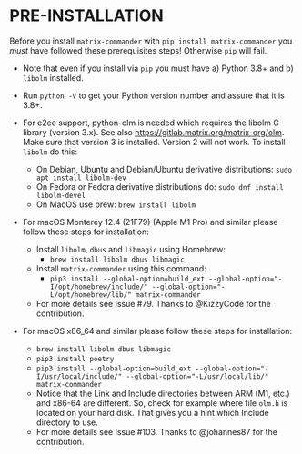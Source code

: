 # PRE-INSTALLATION

Before you install `matrix-commander` with `pip install matrix-commander`
you *must* have followed these prerequisites steps! Otherwise `pip` will fail.

- Note that even if you install via `pip` you must have a) Python 3.8+
  and b) `libolm` installed.
- Run `python -V` to get your Python version number and assure that it is
  3.8+.
- For e2ee support, python-olm is needed which requires the libolm C
  library (version 3.x). See also https://gitlab.matrix.org/matrix-org/olm.
  Make sure that version 3 is installed. Version 2 will not work.
  To install `libolm` do this:
  - On Debian, Ubuntu and Debian/Ubuntu derivative distributions: `sudo apt install libolm-dev`
  - On Fedora or Fedora derivative distributions do: `sudo dnf install libolm-devel`
  - On MacOS use brew: `brew install libolm`

- For macOS Monterey 12.4 (21F79) (Apple M1 Pro) and similar please follow
  these steps for installation:

  - Install `libolm`, `dbus` and `libmagic` using Homebrew:
      - `brew install libolm dbus libmagic`
  - Install `matrix-commander` using this command:
      - `pip3 install --global-option=build_ext --global-option="-I/opt/homebrew/include/" --global-option="-L/opt/homebrew/lib/" matrix-commander`
  - For more details see Issue #79. Thanks to @KizzyCode for the contribution.

- For macOS x86_64 and similar please follow these steps for installation:

  - `brew install libolm dbus libmagic`
  - `pip3 install poetry`
  - `pip3 install --global-option=build_ext --global-option="-I/usr/local/include/" --global-option="-L/usr/local/lib/" matrix-commander`
  - Notice that the Link and Include directories between ARM (M1, etc.)
    and x86-64 are different.
    So, check for example where file `olm.h` is located on your hard disk.
    That gives you a hint which Include directory to use.
  - For more details see Issue #103. Thanks to @johannes87 for the contribution.
